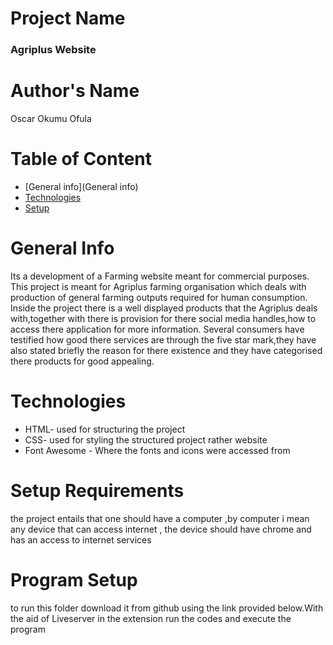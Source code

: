 # Project Name
### Agriplus Website
# Author's Name
Oscar Okumu Ofula
# Table of Content
* [General info](General info)
* [Technologies](Technologies)
* [Setup](Setup)
# General Info
Its a development of a Farming website meant for commercial purposes. This project is meant for Agriplus farming organisation which deals with production of general farming outputs required for human consumption. Inside the project there is a well displayed products that the Agriplus deals with,together with there is provision for there social media handles,how to access there application for more information. Several consumers have testified how good there services are through the five star mark,they have also stated briefly  the reason for there existence and they have categorised there products for good appealing.
# Technologies
* HTML- used for structuring the project
* CSS- used for styling the structured project rather website
* Font Awesome - Where the fonts and icons were accessed from
# Setup Requirements
the project entails that one should have a computer ,by computer i mean any device that can access internet , the device should have chrome and has an access to internet services
# Program Setup
to run this folder download it  from github using the link provided below.With the aid of Liveserver in the extension run the codes and execute the program



